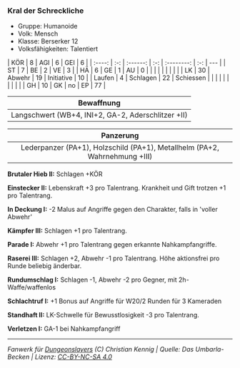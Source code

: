### Kral der Schreckliche

- Gruppe: Humanoide
- Volk: Mensch
- Klasse: Berserker 12
- Volksfähigkeiten: Talentiert

|  KÖR   |  8  |   AGI    |  6  |    GEI     |  6  |
| :----: | :-: | :------: | :-: | :--------: | :-: | --- |
|   ST   |  7  |    BE    |  2  |     VE     |  3  |
|   HÄ   |  6  |    GE    |  1  |     AU     |  0  |
|        |     |          |     |            |     |     |
|   LK   | 30  |  Abwehr  | 19  | Initiative | 10  |
| Laufen |  4  | Schlagen | 22  | Schiessen  |     |
|        |     |          |     |            |     |     |
|   GH   | 10  |    GK    | no  |     EP     | 77  |

|                     Bewaffnung                     |
| :------------------------------------------------: |
| Langschwert (WB+4, INI+2, GA-2, Aderschlitzer +II) |

|                                 Panzerung                                  |
| :------------------------------------------------------------------------: |
| Lederpanzer (PA+1), Holzschild (PA+1), Metallhelm (PA+2, Wahrnehmung +III) |

**Brutaler Hieb II:** Schlagen +KÖR

**Einstecker II:** Lebenskraft +3 pro Talentrang. Krankheit und Gift trotzen +1 pro Talentrang.

**In Deckung I:** -2 Malus auf Angriffe gegen den Charakter, falls in 'voller Abwehr'

**Kämpfer III:** Schlagen +1 pro Talentrang.

**Parade I:** Abwehr +1 pro Talentrang gegen erkannte Nahkampfangriffe.

**Raserei III:** Schlagen +2, Abwehr -1 pro Talentrang. Höhe aktionsfrei pro Runde beliebig änderbar.

**Rundumschlag I:** Schlagen -1, Abwehr -2 pro Gegner, mit 2h-Waffe/waffenlos

**Schlachtruf I:** +1 Bonus auf Angriffe für W20/2 Runden für 3 Kameraden

**Standhaft II:** LK-Schwelle für Bewusstlosigkeit -3 pro Talentrang.

**Verletzen I:** GA-1 bei Nahkampfangriff

---

_Fanwerk für [Dungeonslayers](https://www.dungeonslayers.net/) (C) Christian Kennig | Quelle: Das Umbarla-Becken | Lizenz: [CC-BY-NC-SA 4.0](https://creativecommons.org/licenses/by-nc-sa/4.0/deed.de)_

